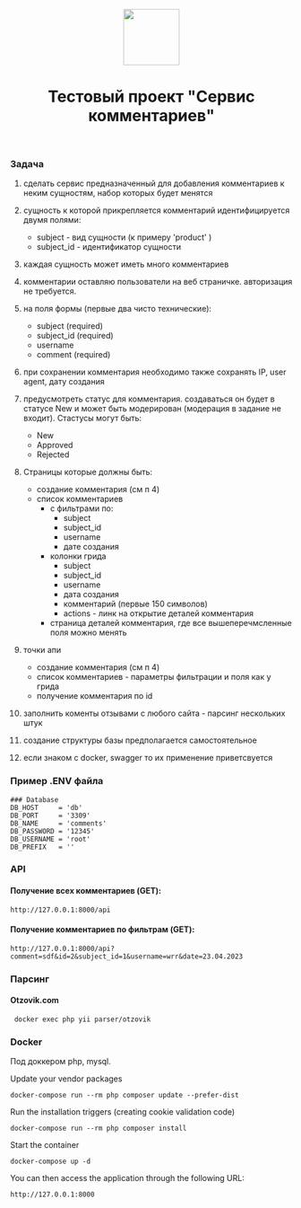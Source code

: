 <p align="center">
    <a href="https://github.com/yiisoft" target="_blank">
        <img src="https://avatars0.githubusercontent.com/u/993323" height="100px">
    </a>
    <h1 align="center">Тестовый проект "Сервис комментариев"</h1>
    <br>
</p>

### Задача

1. сделать сервис предназначенный для добавления комментариев к неким сущностям, набор которых будет менятся
2. сущность к которой прикрепляется комментарий идентифицируется двумя полями:
   - subject - вид сущности (к примеру 'product' )
   - subject_id - идентификатор сущности
3. каждая сущность может иметь много комментариев
3. комментарии оставляю пользователи на веб страничке. авторизация не требуется.
4. на поля формы (первые два чисто технические):
   - subject    (required)
   - subject_id (required)
   - username
   - comment    (required)
5. при сохранении комментария необходимо также сохранять IP, user agent, дату создания
6. предусмотреть статус для комментария. создаваться он будет в статусе New и может быть модерирован (модерация в задание не входит).  Стастусы могут быть:
   - New
   - Approved
   - Rejected
7. Страницы которые должны быть:
   - создание комментария (см п 4)
   - список комментариев
      - с фильтрами по:
         - subject
         - subject_id
         - username
         - дате создания
      - колонки грида
         - subject
         - subject_id
         - username
         - дата создания
         - комментарий (первые 150 символов)
         - actions - линк на открытие деталей комментария
      - страница деталей комментария, где все вышеперечмсленные поля можно менять
8. точки апи
   - создание комментария (см п 4)
   - список комментариев - параметры фильтрации и поля как у грида
   - получение комментария по id
9. заполнить коменты отзывами с любого сайта - парсинг нескольких штук

10. создание структуры базы предполагается самостоятельное
11. если знаком с docker, swagger то их применение приветсвуется


### Пример .ENV файла
```
### Database
DB_HOST     = 'db'
DB_PORT     = '3309'
DB_NAME     = 'comments'
DB_PASSWORD = '12345'
DB_USERNAME = 'root'
DB_PREFIX   = ''
```

### API

#### Получение всех комментариев (GET):
```http://127.0.0.1:8000/api```

#### Получение комментариев по фильтрам (GET):

```http://127.0.0.1:8000/api?comment=sdf&id=2&subject_id=1&username=wrr&date=23.04.2023```

### Парсинг
#### Otzovik.com
``` docker exec php yii parser/otzovik```

### Docker
Под доккером php, mysql.

Update your vendor packages

    docker-compose run --rm php composer update --prefer-dist
    
Run the installation triggers (creating cookie validation code)

    docker-compose run --rm php composer install    
    
Start the container

    docker-compose up -d
    
You can then access the application through the following URL:

    http://127.0.0.1:8000

